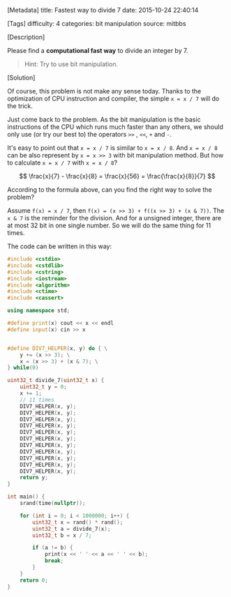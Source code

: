 [Metadata]
title: Fastest way to divide 7
date: 2015-10-24 22:40:14

[Tags]
difficulty: 4
categories: bit manipulation
source: mitbbs


[Description]

Please find a **computational fast way** to divide an integer by 7.

> Hint:
> Try to use bit manipulation.

[Solution]

Of course, this problem is not make any sense today. Thanks to the optimization of CPU instruction and compiler, the simple `x = x / 7` will do the trick.

Just come back to the problem. As the bit manipulation is the basic instructions of the CPU which runs much faster than any others, we should only use (or try our best to) the operators `>>` , `<<`, `+` and `-`.

It's easy to point out that `x = x / 7` is similar to `x = x / 8`. And `x = x / 8` can be also represent by `x = x >> 3` with bit manipulation method. But how to calculate `x = x / 7` with `x = x / 8`?

$$
\frac{x}{7} - \frac{x}{8} = \frac{x}{56} = \frac{\frac{x}{8}}{7}
$$

According to the formula above, can you find the right way to solve the problem?

Assume `f(x) = x / 7`, then `f(x) = (x >> 3) + f((x >> 3) + (x & 7))`. The `x & 7` is the reminder for the division. And for a unsigned integer, there are at most 32 bit in one single number. So we will do the same thing for 11 times.

The code can be written in this way:

```cpp
#include <cstdio>
#include <cstdlib>
#include <cstring>
#include <iostream>
#include <algorithm>
#include <ctime>
#include <cassert>

using namespace std;

#define print(x) cout << x << endl
#define input(x) cin >> x


#define DIV7_HELPER(x, y) do { \
    y += (x >> 3); \
    x = (x >> 3) + (x & 7); \
} while(0)

uint32_t divide_7(uint32_t x) {
    uint32_t y = 0;
    x += 1;
    // 11 times
    DIV7_HELPER(x, y);
    DIV7_HELPER(x, y);
    DIV7_HELPER(x, y);
    DIV7_HELPER(x, y);
    DIV7_HELPER(x, y);
    DIV7_HELPER(x, y);
    DIV7_HELPER(x, y);
    DIV7_HELPER(x, y);
    DIV7_HELPER(x, y);
    DIV7_HELPER(x, y);
    DIV7_HELPER(x, y);
    return y;
}

int main() {
    srand(time(nullptr));

    for (int i = 0; i < 1000000; i++) {
        uint32_t x = rand() * rand();
        uint32_t a = divide_7(x);
        uint32_t b = x / 7;

        if (a != b) {
            print(x << ' ' << a << ' ' << b);
            break;
        }
    }
    return 0;
}
```
